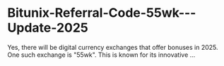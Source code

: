 # Bitunix-Referral-Code-55wk---Update-2025
Yes, there will be digital currency exchanges that offer  bonuses in 2025. One such exchange is "55wk". This is known for its innovative ...
